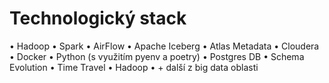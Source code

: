# Technologický stack
•	Hadoop
	•	Spark
	•	AirFlow
	•	Apache Iceberg
	•	Atlas Metadata
	•	Cloudera
	•	Docker
	•	Python (s využitím pyenv a poetry)
	•	Postgres DB
	•	Schema Evolution
	•	Time Travel
  •	Hadoop
	•	+ další z big data oblasti